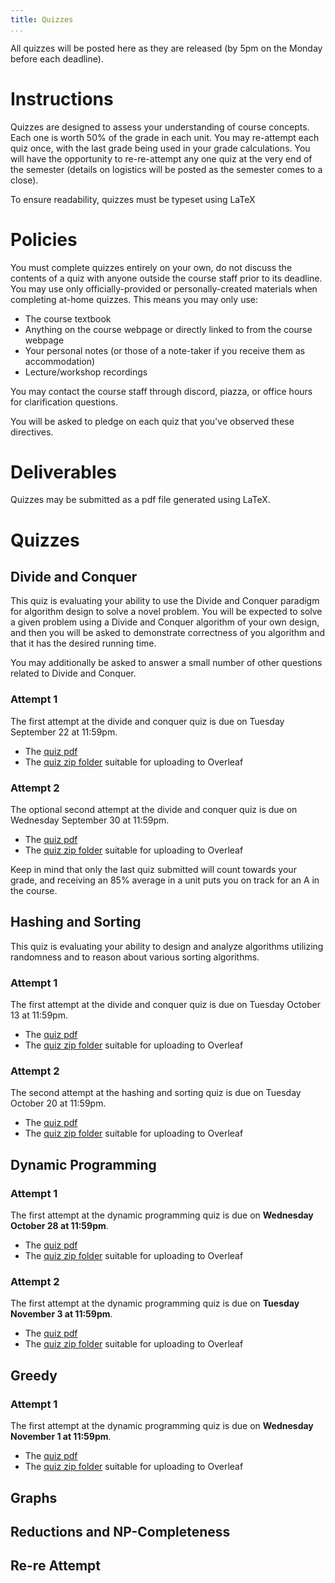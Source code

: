 ```yaml
---
title: Quizzes
...
```


All quizzes will be posted here as they are released (by 5pm on the Monday before each deadline).

# Instructions

Quizzes are designed to assess your understanding of course concepts. Each one is worth 50% of the grade in each unit. You may re-attempt each quiz once, with the last grade being used in your grade calculations. You will have the opportunity to re-re-attempt any one quiz at the very end of the semester (details on logistics will be posted as the semester comes to a close).

To ensure readability, quizzes must be typeset using LaTeX

# Policies

You must complete quizzes entirely on your own, do not discuss the contents of a quiz with anyone outside the course staff prior to its deadline. You may use only officially-provided or personally-created materials when completing at-home quizzes. This means you may only use:

- The course textbook
- Anything on the course webpage or directly linked to from the course webpage
- Your personal notes (or those of a note-taker if you receive them as accommodation)
- Lecture/workshop recordings

You may contact the course staff through discord, piazza, or office hours for clarification questions.

You will be asked to pledge on each quiz that you've observed these directives.

# Deliverables

Quizzes may be submitted as a pdf file generated using LaTeX.

# Quizzes

## Divide and Conquer

This quiz is evaluating your ability to use the Divide and Conquer paradigm for algorithm design to solve a novel problem. You will be expected to solve a given problem using a Divide and Conquer algorithm of your own design, and then you will be asked to demonstrate correctness of you algorithm and that it has the desired running time. 

You may additionally be asked to answer a small number of other questions related to Divide and Conquer.

### Attempt 1

The first attempt at the divide and conquer quiz is due on Tuesday September 22 at 11:59pm.

- The [quiz pdf](files/quizzes/dandc_quiz1_blank.pdf)
- The [quiz zip folder](files/quizzes/dandc_quiz1.zip) suitable for uploading to Overleaf

### Attempt 2

The optional second attempt at the divide and conquer quiz is due on Wednesday September 30 at 11:59pm.

- The [quiz pdf](files/quizzes/dandc_quiz2_blank.pdf)
- The [quiz zip folder](files/quizzes/dandc_quiz2.zip) suitable for uploading to Overleaf

Keep in mind that only the last quiz submitted will count towards your grade, and receiving an 85% average in a unit puts you on track for an A in the course.



## Hashing and Sorting

This quiz is evaluating your ability to design and analyze algorithms utilizing randomness and to reason about various sorting algorithms. 

### Attempt 1

The first attempt at the divide and conquer quiz is due on Tuesday October 13 at 11:59pm.

- The [quiz pdf](files/quizzes/hashsort_quiz1_blank.pdf)
- The [quiz zip folder](files/quizzes/hashsort_quiz1.zip) suitable for uploading to Overleaf

### Attempt 2

The second attempt at the hashing and sorting quiz is due on Tuesday October 20 at 11:59pm.

- The [quiz pdf](files/quizzes/hashsort_quiz2_blank.pdf)
- The [quiz zip folder](files/quizzes/hashsort_quiz2.zip) suitable for uploading to Overleaf

## Dynamic Programming

### Attempt 1

The first attempt at the dynamic programming quiz is due on **Wednesday October 28 at 11:59pm**.

- The [quiz pdf](files/quizzes/dp_quiz1_blank.pdf)
- The [quiz zip folder](files/quizzes/dp_quiz1.zip) suitable for uploading to Overleaf

### Attempt 2

The first attempt at the dynamic programming quiz is due on **Tuesday November 3 at 11:59pm**.

- The [quiz pdf](files/quizzes/dp_quiz2_blank.pdf)
- The [quiz zip folder](files/quizzes/dp_quiz2.zip) suitable for uploading to Overleaf

## Greedy

### Attempt 1

The first attempt at the dynamic programming quiz is due on **Wednesday November 1 at 11:59pm**.

- The [quiz pdf](files/quizzes/greedy_quiz1_blank.pdf)
- The [quiz zip folder](files/quizzes/greedy_quiz1.zip) suitable for uploading to Overleaf

## Graphs

## Reductions and NP-Completeness

## Re-re Attempt
